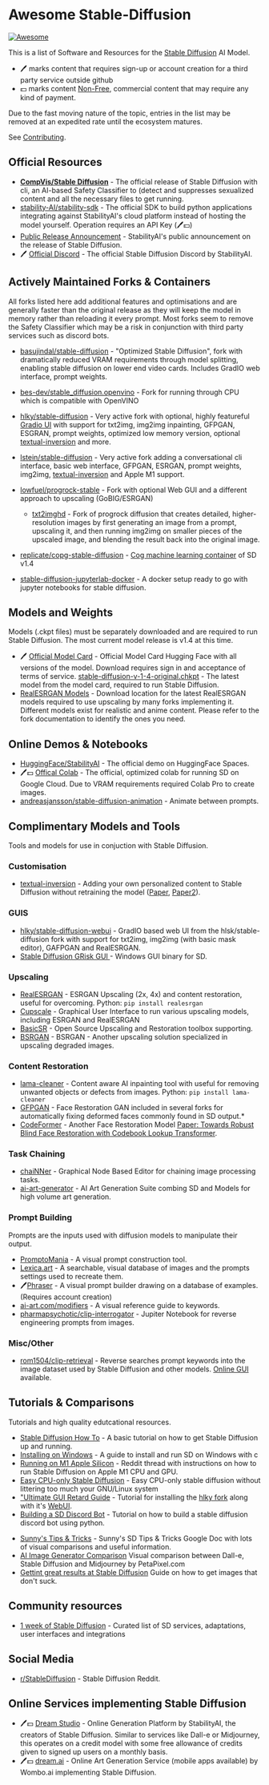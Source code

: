 # Awesome Stable-Diffusion

[![Awesome](https://cdn.jsdelivr.net/gh/sindresorhus/awesome@d7305f38d29fed78fa85652e3a63e154dd8e8829/media/badge.svg)](https://github.com/sindresorhus/awesome)

This is a list of Software and Resources for the [Stable Diffusion](https://stability.ai/blog/stable-diffusion-public-release) AI Model.

- 🖊️ marks content that requires sign-up or account creation for a third party service outside github
- 💵 marks content [Non-Free](https://en.wikipedia.org/wiki/Free_software), commercial content that may require any kind of payment.

Due to the fast moving nature of the topic, entries in the list may be removed at an expedited rate until the ecosystem matures.

See [Contributing](.github/CONTRIBUTING.md).

## Official Resources

* **[CompVis/Stable Diffusion](https://github.com/CompVis/stable-diffusion)** - The official release of Stable Diffusion with cli, an AI-based Safety Classifier to (detect and suppresses sexualized content and all the necessary files to get running.
* [stability-AI/stability-sdk](https://github.com/stability-AI/stability-sdk) - The official SDK to build python applications integrating against StabilityAI's cloud platform instead of hosting the model yourself. Operation requires an API Key (🖊️💵)
* [Public Release Announcement](https://stability.ai/blog/stable-diffusion-public-release) - StabilityAI's public announcement on the release of Stable Diffusion.
* 🖊️ [Official Discord](https://discord.gg/stablediffusion) - The official Stable Diffusion Discord by StabilityAI.

## Actively Maintained Forks & Containers

All forks listed here add additional features and optimisations and are generally faster than the original release as they will keep the model in memory rather than reloading it every prompt. Most forks seem to remove the Safety Classifier which may be a risk in conjunction with third party services such as discord bots.

* [basujindal/stable-diffusion](https://github.com/basujindal/stable-diffusion) - "Optimized Stable Diffusion", fork with dramatically reduced VRAM requirements through model splitting, enabling stable diffusion on lower end video cards. Includes GradIO web interface, prompt weights. 

* [bes-dev/stable_diffusion.openvino](https://github.com/bes-dev/stable_diffusion.openvino) - Fork for running through CPU which is compatible with OpenVINO

* [hlky/stable-diffusion](https://github.com/hlky/stable-diffusion) - Very active fork with optional, highly featureful [Gradio UI](https://github.com/hlky/stable-diffusion-webui) with support for txt2img, img2img inpainting, GFPGAN, ESGRAN, prompt weights, optimized low memory version, optional [textual-inversion](https://textual-inversion.github.io/) and more.
* [lstein/stable-diffusion](https://github.com/lstein/stable-diffusion) - Very active fork adding a conversational cli interface, basic web interface, GFPGAN, ESRGAN, prompt weights, img2img, [textual-inversion](https://textual-inversion.github.io/) and Apple M1 support.
* [lowfuel/progrock-stable](https://github.com/lowfuel/progrock-stable) - Fork with optional Web GUI and a different approach to upscaling (GoBIG/ESRGAN)
  * [txt2imghd](https://github.com/jquesnelle/txt2imghd) - Fork of progrock diffusion that creates detailed, higher-resolution images by first generating an image from a prompt, upscaling it, and then running img2img on smaller pieces of the upscaled image, and blending the result back into the original image.
* [replicate/copg-stable-diffusion](https://github.com/replicate/cog-stable-diffusion) - [Cog machine learning container](https://github.com/replicate/cog) of SD v1.4
* [stable-diffusion-jupyterlab-docker](https://github.com/pieroit/stable-diffusion-jupyterlab-docker) - A docker setup ready to go with jupyter notebooks for stable diffusion. 

## Models and Weights

Models (.ckpt files) must be separately downloaded and are required to run Stable Diffusion. The most current model release is v1.4 at this time.

* 🖊️ [Official Model Card](https://huggingface.co/CompVis/stable-diffusion) - Official Model Card Hugging Face with all versions of the model. Download requires sign in and acceptance of terms of service.
[stable-diffusion-v-1-4-original.chkpt](https://huggingface.co/CompVis/stable-diffusion-v-1-4-original) - The latest model from the model card, required to run Stable Diffusion.
* [RealESRGAN Models](https://github.com/xinntao/Real-ESRGAN/releases/) - Download location for the latest RealESRGAN models required to use upscaling by many forks implementing it. Different models exist for realistic and anime content. Please refer to the fork documentation to identify the ones you need.

 
## Online Demos & Notebooks

* [HuggingFace/StabilityAI](https://huggingface.co/spaces/stabilityai/stable-diffusion) - The official demo on HuggingFace Spaces.
* 🖊️💵 [Offical Colab](https://colab.research.google.com/github/huggingface/notebooks/blob/main/diffusers/stable_diffusion.ipynb) - The official, optimized colab for running SD on Google Cloud. Due to VRAM requirements required Colab Pro to create images.
* [andreasjansson/stable-diffusion-animation](https://replicate.com/andreasjansson/stable-diffusion-animation) - Animate between prompts.

## Complimentary Models and Tools

Tools and models for use in conjuction with Stable Diffusion.

### Customisation
* [textual-inversion](https://github.com/rinongal/textual_inversion) - Adding your own personalized content to Stable Diffusion without retraining the model ([Paper](https://textual-inversion.github.io/), [Paper2](https://dreambooth.github.io/)). 

### GUIS

* [hlky/stable-diffusion-webui](https://github.com/hlky/stable-diffusion-webui) - GradIO based web UI from the hlsk/stable-diffusion fork with support for txt2img, img2img (with basic mask editor), GAFPGAN and RealESRGAN.
* [Stable Diffusion GRisk GUI ]([https://grisk.itch.io/stable-diffusion-gui]) - Windows GUI binary for SD.


### Upscaling
* [RealESRGAN](https://github.com/xinntao/Real-ESRGAN) - ESRGAN Upscaling (2x, 4x) and content restoration, useful for overcoming. Python: ```pip install realesrgan```
* [Cupscale](https://github.com/n00mkrad/cupscale) - Graphical User Interface to run various upscaling models, including ESRGAN and RealESRGAN
* [BasicSR](https://github.com/XPixelGroup/BasicSR) - Open Source Upscaling and Restoration toolbox supporting.
* [BSRGAN](https://github.com/cszn/BSRGAN) - BSRGAN - Another upscaling solution specialized in upscaling degraded images.

### Content Restoration
* [lama-cleaner](https://github.com/Sanster/lama-cleaner) - Content aware AI inpainting tool with useful for removing unwanted objects or defects from images. Python: ```pip install lama-cleaner```
* [GFPGAN](https://github.com/TencentARC/GFPGAN) - Face Restoration GAN included in several forks for automatically fixing deformed faces commonly found in SD output.* 
* [CodeFormer](https://github.com/sczhou/CodeFormer) - Another Face Restoration Model [Paper: Towards Robust Blind Face Restoration with Codebook Lookup Transformer](https://arxiv.org/abs/2206.11253).

### Task Chaining
* [chaiNNer](https://github.com/joeyballentine/chaiNNer) - Graphical Node Based Editor for chaining image processing tasks.
* [ai-art-generator](https://github.com/rbbrdckybk/ai-art-generator) - AI Art Generation Suite combing SD and Models for high volume art generation.

### Prompt Building

Prompts are the inputs used with diffusion models to manipulate their output. 

* [PromptoMania](https://promptomania.com/) - A visual prompt construction tool.
* [Lexica.art](https://lexica.art/) - A searchable, visual database of images and the prompts settings used to recreate them.
* 🖊️[Phraser](https://phraser.tech/) - A visual prompt builder drawing on a database of examples. (Requires account creation)
* [ai-art.com/modifiers](https://www.the-ai-art.com/modifiers) - A visual reference guide to keywords.
* [pharmapsychotic/clip-interrogator](https://github.com/pharmapsychotic/clip-interrogator) - Jupiter Notebook for reverse engineering prompts from images.
### Misc/Other

* [rom1504/clip-retrieval](https://github.com/rom1504/clip-retrieval) - Reverse searches prompt keywords into the image dataset used by Stable Diffusion and other models. [Online GUI](https://rom1504.github.io/clip-retrieval/) available.


## Tutorials & Comparisons

Tutorials and high quality edutcational resources.

* [Stable Diffusion How To](https://www.assemblyai.com/blog/how-to-run-stable-diffusion-locally-to-generate-images/) - A basic tutorial on how to get Stable Diffusion up and running.
* [Installing on Windows](https://rentry.org/SDInstallation) - A guide to install and run SD on Windows with c
* [Running on M1 Apple Silicon](https://www.reddit.com/r/StableDiffusion/comments/wx0tkn/stablediffusion_runs_on_m1_chips/) - Reddit thread with instructions on how to run Stable Diffusion on Apple M1 CPU and GPU.
* [Easy CPU-only Stable Diffusion](https://rentry.org/cpu_stable_diffusion_guide) - Easy CPU-only stable diffusion without littering too much your GNU/Linux system
* ["Ultimate GUI Retard Guide](https://rentry.org/GUItard) - Tutorial for installing the [hlky fork](https://github.com/hlky/stable-diffusion) along with it's [WebUI](https://github.com/hlky/stable-diffusion-webui).
* [Building a SD Discord Bot](https://replicate.com/blog/build-a-robot-artist-for-your-discord-server-with-stable-diffusion) - Tutorial on how to build a stable diffusion discord bot using python.

- [Sunny's Tips & Tricks](https://docs.google.com/document/u/1/d/1K6EqcsRut0InU-8jB0yOvBMGesf5Dndg5FwyuaYLqNc/mobilebasic) - Sunny's SD Tips & Tricks Google Doc with lots of visual comparisons and useful information.
- [AI Image Generator Comparison](https://petapixel.com/2022/08/22/ai-image-generators-compared-side-by-side-reveals-stark-differences/) Visual comparison between Dall-e, Stable Diffusion and Midjourney by PetaPixel.com 
- [Gettint great results at Stable Diffusion](https://old.reddit.com/r/StableDiffusion/comments/x41n87/how_to_get_images_that_dont_suck_a/) Guide on how to get images that don't suck. 

## Community resources
* [1 week of Stable Diffusion](https://multimodal.art/news/1-week-of-stable-diffusion) - Curated list of SD services, adaptations, user interfaces and integrations

## Social Media
* [r/StableDiffusion](https://www.reddit.com/r/StableDiffusion/) - Stable Diffusion Reddit.

## Online Services implementing Stable Diffusion
* 🖊️💵 [Dream Studio](http://beta.dreamstudio.ai/) - Online Generation Platform by StabilityAI, the creators of Stable Diffusion. Similar to services like Dall-e or Midjourney, this operates on a credit model with some free allowance of credits given to signed up users on a monthly basis.
* 🖊️💵 [dream.ai](https://www.dream.ai/) - Online Art Generation Service (mobile apps available) by Wombo.ai implementing Stable Diffusion.





